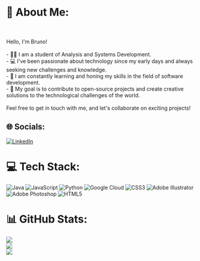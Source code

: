 # 💫 About Me:
<br><br>Hello, I'm Bruno!<br><br>- 👨‍🎓 I am a student of Analysis and Systems Development.<br>- 💻 I've been passionate about technology since my early days and always seeking new challenges and knowledge.<br>- 🌱 I am constantly learning and honing my skills in the field of software development.<br>- 👾 My goal is to contribute to open-source projects and create creative solutions to the technological challenges of the world.<br><br>Feel free to get in touch with me, and let's collaborate on exciting projects!<br>


## 🌐 Socials:
[![LinkedIn](https://img.shields.io/badge/LinkedIn-%230077B5.svg?logo=linkedin&logoColor=white)](https://linkedin.com/in/bruno-gj) 

# 💻 Tech Stack:
![Java](https://img.shields.io/badge/java-%23ED8B00.svg?style=for-the-badge&logo=openjdk&logoColor=white) ![JavaScript](https://img.shields.io/badge/javascript-%23323330.svg?style=for-the-badge&logo=javascript&logoColor=%23F7DF1E) ![Python](https://img.shields.io/badge/python-3670A0?style=for-the-badge&logo=python&logoColor=ffdd54) ![Google Cloud](https://img.shields.io/badge/GoogleCloud-%234285F4.svg?style=for-the-badge&logo=google-cloud&logoColor=white) ![CSS3](https://img.shields.io/badge/css3-%231572B6.svg?style=for-the-badge&logo=css3&logoColor=white) ![Adobe Illustrator](https://img.shields.io/badge/adobe%20illustrator-%23FF9A00.svg?style=for-the-badge&logo=adobe%20illustrator&logoColor=white) ![Adobe Photoshop](https://img.shields.io/badge/adobe%20photoshop-%2331A8FF.svg?style=for-the-badge&logo=adobe%20photoshop&logoColor=white) ![HTML5](https://img.shields.io/badge/html5-%23E34F26.svg?style=for-the-badge&logo=html5&logoColor=white)
# 📊 GitHub Stats:
![](https://github-readme-stats.vercel.app/api?username=brunogregorioj&theme=dracula&hide_border=false&include_all_commits=true&count_private=false)<br/>
![](https://github-readme-streak-stats.herokuapp.com/?user=brunogregorioj&theme=dracula&hide_border=false)<br/>
![](https://github-readme-stats.vercel.app/api/top-langs/?username=brunogregorioj&theme=dracula&hide_border=false&include_all_commits=true&count_private=false&layout=compact)

<!-- Proudly created with GPRM ( https://gprm.itsvg.in ) -->
